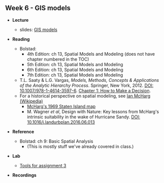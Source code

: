## Week 6 - GIS models

- **Lecture**
  - slides: [GIS models](ESM263_Week6.pdf)

- **Reading**
  - Bolstad: 
    - 4th Edition: ch 13, Spatial Models and Modeling (does not have chapter numbered in the TOC)
    - 5th Edition: ch 13, Spatial Models and Modeling
    - 6th Edition: ch 13, Spatial Models and Modeling
    - 7th Edition: ch 13, Spatial Models and Modeling
  - T.L. Saaty & L.G. Vargas, *Models, Methods, Concepts & Applications of the Analytic Hierarchy Process*. Springer, New York, 2012. [DOI: 10.1007/978-1-4614-3597-6](https://doi.org/10.1007/978-1-4614-3597-6).
  [Chapter 1: How to Make a Decision](https://link.springer.com/content/pdf/10.1007%2F978-1-4614-3597-6_1.pdf). 
  - For a historical perspective on spatial modeling, see [Ian McHarg (Wikipedia)](https://secure.wikimedia.org/wikipedia/en/wiki/Ian_McHarg)
    -   [McHarg\'s 1969 Staten Island map](https://suzanneodonovan.files.wordpress.com/2013/06/7_mcharg-staten-island.jpg)
    -   M. Wagner *et al*, Design with Nature: Key lessons from McHarg's intrinsic suitability in the wake of Hurricane Sandy. [DOI: 10.1016/j.landurbplan.2016.06.013](https://doi.org/10.1016/j.landurbplan.2016.06.013)

- **Reference**
  - Bolstad: ch 9: Basic Spatial Analysis
    - (This is mostly stuff we've already covered in class.)

- **Lab**
  - [Tools for assignment 3](hw3_tools.md)

- **Recordings**

